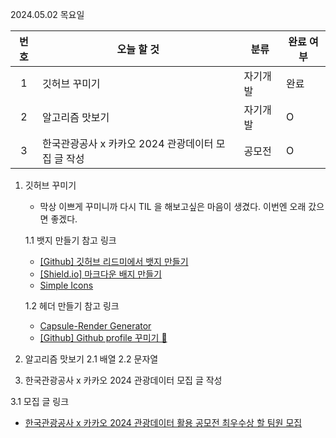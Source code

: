 2024.05.02 목요일

| 번호 | 오늘 할 것                                         | 분류     | 완료 여부 |
| :--: | -------------------------------------------------- | -------- | --------- |
|  1   | 깃허브 꾸미기                                      | 자기개발 | 완료      |
|  2   | 알고리즘 맛보기                                    | 자기개발 | O         |
|  3   | 한국관광공사 x 카카오 2024 관광데이터 모집 글 작성 | 공모전   | O         |

1. 깃허브 꾸미기

	- 막상 이쁘게 꾸미니까 다시 TIL 을 해보고싶은 마음이 생겼다. 이번엔 오래 갔으면 좋겠다.
	
	1.1 뱃지 만들기 참고 링크
	
	- [[Github] 깃허브 리드미에서 뱃지 만들기](https://velog.io/@cha-suyeon/github-%EA%B9%83%ED%97%88%EB%B8%8C-%EB%A6%AC%EB%93%9C%EB%AF%B8%EC%97%90%EC%84%9C-%EB%B1%83%EC%A7%80-%EB%A7%8C%EB%93%A4%EA%B8%B0)
	- [[Shield.io] 마크다운 배지 만들기](https://velog.io/@shlee327/shield.io-%EB%A7%88%ED%81%AC%EB%8B%A4%EC%9A%B4-%EB%B0%B0%EC%A7%80-%EB%A7%8C%EB%93%A4%EA%B8%B0)
	- [Simple Icons](https://simpleicons.org/?q=mysql)
	
	1.2 헤더 만들기 참고 링크
	
	- [Capsule-Render Generator](https://capsule-render.vercel.app/)
	- [[Github] Github profile 꾸미기 🌟](https://velog.io/@jmjgirl/Github-profile-%EA%BE%B8%EB%AF%B8%EA%B8%B0)

2. 알고리즘 맛보기
  2.1 배열
  2.2 문자열

3. 한국관광공사 x 카카오 2024 관광데이터 모집 글 작성

  3.1 모집 글 링크

  - [한국관광공사 x 카카오 2024 관광데이터 활용 공모전 최우수상 할 팀원 모집](https://www.inflearn.com/projects/1255566/%ED%95%9C%EA%B5%AD%EA%B4%80%EA%B4%91%EA%B3%B5%EC%82%AC-x-%EC%B9%B4%EC%B9%B4%EC%98%A4-2024-%EA%B4%80%EA%B4%91%EB%8D%B0%EC%9D%B4%ED%84%B0-%ED%99%9C%EC%9A%A9-%EA%B3%B5%EB%AA%A8%EC%A0%84-%EC%B5%9C%EC%9A%B0%EC%88%98%EC%83%81-%ED%95%A0-%ED%8C%80%EC%9B%90-%EB%AA%A8%EC%A7%91)

  